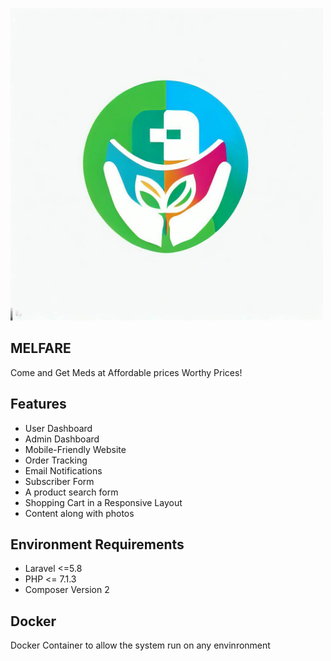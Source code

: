 <p align="left"><img src="./public/assets/img/Logo-Square.webp" alt="Laravel Ecommerce Project " width="500"></p>

 

## MELFARE

Come and Get Meds at Affordable prices Worthy Prices!

## Features
- User Dashboard
- Admin Dashboard
- Mobile-Friendly Website
- Order Tracking
- Email Notifications
- Subscriber Form
- A product search form
- Shopping Cart in a Responsive Layout
- Content along with photos

##  Environment Requirements
-   Laravel <=5.8
-   PHP <= 7.1.3
-   Composer Version 2 

## Docker
Docker Container to allow the system run on any envinronment

